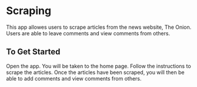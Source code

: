 # Scraping
This app allowes users to scrape articles from the news website, The Onion. Users are able to leave comments and view comments from others. 

## To Get Started
Open the app. You will be taken to the home page. Follow the instructions to scrape the articles. Once the articles have been scraped, you will then be able to add comments and view comments from others. 
